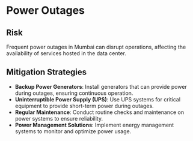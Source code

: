 # Power Outages

## Risk
Frequent power outages in Mumbai can disrupt operations, affecting the availability of services hosted in the data center.

## Mitigation Strategies
- **Backup Power Generators**: Install generators that can provide power during outages, ensuring continuous operation.
- **Uninterruptible Power Supply (UPS)**: Use UPS systems for critical equipment to provide short-term power during outages.
- **Regular Maintenance**: Conduct routine checks and maintenance on power systems to ensure reliability.
- **Power Management Solutions**: Implement energy management systems to monitor and optimize power usage.
